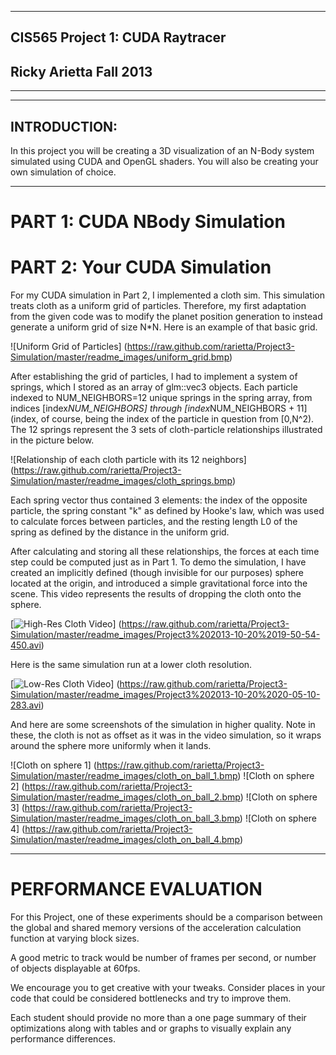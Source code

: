 -------------------------------------------------------------------------------
CIS565 Project 1: CUDA Raytracer
-------------------------------------------------------------------------------
Ricky Arietta Fall 2013
-------------------------------------------------------------------------------
-------------------------------------------------------------------------------

---
INTRODUCTION:
---
In this project you will be creating a 3D visualization of an N-Body system 
simulated using CUDA and OpenGL shaders. You will also be creating your own 
simulation of choice.

---
PART 1: CUDA NBody Simulation
===

PART 2: Your CUDA Simulation
===

For my CUDA simulation in Part 2, I implemented a cloth sim. This simulation treats
cloth as a uniform grid of particles. Therefore, my first adaptation from the given
code was to modify the planet position generation to instead generate a uniform grid
of size N*N. Here is an example of that basic grid.

![Uniform Grid of Particles] (https://raw.github.com/rarietta/Project3-Simulation/master/readme_images/uniform_grid.bmp)

After establishing the grid of particles, I had to implement a system of springs,
which I stored as an array of glm::vec3 objects. Each particle indexed to NUM_NEIGHBORS=12
unique springs in the spring array, from indices [index*NUM_NEIGHBORS]
through [index*NUM_NEIGHBORS + 11] (index, of course, being the index of the particle in question
from [0,N^2). The 12 springs represent the 3 sets of cloth-particle relationships
illustrated in the picture below.

![Relationship of each cloth particle with its 12 neighbors] (https://raw.github.com/rarietta/Project3-Simulation/master/readme_images/cloth_springs.bmp)

Each spring vector thus contained 3 elements: the index of the opposite particle, the
spring constant "k" as defined by Hooke's law, which was used to calculate forces
between particles, and the resting length L0 of the spring as defined by the distance
in the uniform grid.

After calculating and storing all these relationships, the forces at each time step could be
computed just as in Part 1. To demo the simulation, I have created an implicitly defined (though
invisible for our purposes) sphere located at the origin, and introduced a simple gravitational
force into the scene. This video represents the results of dropping the cloth
onto the sphere.

[![High-Res Cloth Video](https://raw.github.com/rarietta/Project3-Simulation/master/readme_images/video_shot_1.bmp)] (https://raw.github.com/rarietta/Project3-Simulation/master/readme_images/Project3%202013-10-20%2019-50-54-450.avi)

Here is the same simulation run at a lower cloth resolution.

[![Low-Res Cloth Video](https://raw.github.com/rarietta/Project3-Simulation/master/readme_images/video_shot_1.bmp)] (https://raw.github.com/rarietta/Project3-Simulation/master/readme_images/Project3%202013-10-20%2020-05-10-283.avi)

And here are some screenshots of the simulation in higher quality. Note in these, the
cloth is not as offset as it was in the video simulation, so it wraps around the
sphere more uniformly when it lands.

![Cloth on sphere 1] (https://raw.github.com/rarietta/Project3-Simulation/master/readme_images/cloth_on_ball_1.bmp)
![Cloth on sphere 2] (https://raw.github.com/rarietta/Project3-Simulation/master/readme_images/cloth_on_ball_2.bmp)
![Cloth on sphere 3] (https://raw.github.com/rarietta/Project3-Simulation/master/readme_images/cloth_on_ball_3.bmp)
![Cloth on sphere 4] (https://raw.github.com/rarietta/Project3-Simulation/master/readme_images/cloth_on_ball_4.bmp)

---
PERFORMANCE EVALUATION
===

For this Project, one of these experiments should be a comparison between the 
global and shared memory versions of the acceleration calculation function at
varying block sizes.

A good metric to track would be number of frames per second, 
or number of objects displayable at 60fps.

We encourage you to get creative with your tweaks. Consider places in your code
that could be considered bottlenecks and try to improve them. 

Each student should provide no more than a one page summary of their
optimizations along with tables and or graphs to visually explain any
performance differences.
